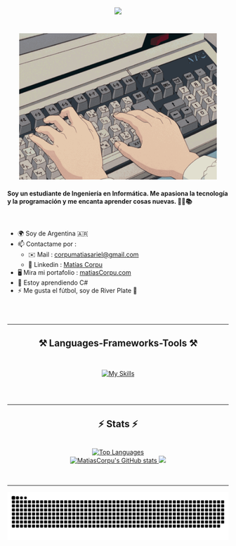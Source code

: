 <h1 align="center">
    <img src="https://readme-typing-svg.herokuapp.com/?font=Roboto&size=30&center=true&vCenter=true&width=500&height=70&duration=1350&lines=Hola+que+tal!+👋;+Soy+Matías!;" />
</h1>

<br>

<div align ="center">
    <img src ="typing.gif" style="width:450px;">
</div>


<h4>
Soy un <b>estudiante de Ingeniería en Informática</b>. Me apasiona la tecnología y la programación y me encanta aprender cosas nuevas. 🧑‍🎓📚
</h4>

<br> 

* 🌍  Soy de Argentina 🇦🇷
* 📫  Contactame por :
    * ✉️  Mail : [corpumatiasariel@gmail.com](mailto:corpumatiasariel@gmail.com)
    * 📱  Linkedin : [Matías Corpu](https://www.linkedin.com/in/matías-corpu-490021304/)
* 🖥️  Mira mi portafolio : [matiasCorpu.com](http://matiascorpu.com)
* 🧠  Estoy aprendiendo C#
* ⚡  Me gusta el fútbol, soy de River Plate 🐔

<br>

<br>

<hr/>

<h2 align="center">⚒️ Languages-Frameworks-Tools ⚒️</h2>
<br/>

<div align="center">

[![My Skills](https://skillicons.dev/icons?i=c,cs,py,js,html,css,react,tailwind,git,github,vscode)](https://skillicons.dev)

<!-- falta el icono de Microsoft SQL Server -->
</div>

<br>

<br>

<hr/>

<div align = "center">

<h2>⚡ Stats ⚡</h2>
<br>
<a href="https://github.com/MatiasCorpu">
    <img src="https://github-readme-stats.vercel.app/api/top-langs/?username=MatiasCorpu&langs_count=10&layout=compact&title_color=10b981&size_weight=0.5&count_weight=0.5&text_color=ffffff&icon_color=14b8a6&bg_color=000000&hide_border=true&locale=en&custom_title=Top%20%Languages" alt="Top Languages" width=325 />
</a>

<br>

<a href="http://www.github.com/MatiasCorpu">
    <img src="https://github-readme-stats.vercel.app/api?username=MatiasCorpu&show_icons=true&hide=&count_private=true&title_color=10b981&text_color=ffffff&icon_color=14b8a6&bg_color=000000&hide_border=true" alt="MatiasCorpu's GitHub stats" width=390/>
</a>
<a href="http://www.github.com/MatiasCorpu">
    <img src="https://github-readme-streak-stats.herokuapp.com/?user=MatiasCorpu&stroke=ffffff&background=000000&ring=10b981&fire=10b981&currStreakNum=ffffff&currStreakLabel=10b981&sideNums=ffffff&sideLabels=ffffff&dates=ffffff&hide_border=true" width=415/>
</a>


</div>

<br>

<br>

<hr/>

<div align="center">
  <img alt="snake eating my contributions" src="https://raw.githubusercontent.com/salesp07/salesp07/output/github-contribution-grid-snake.svg" />
  
</div>
